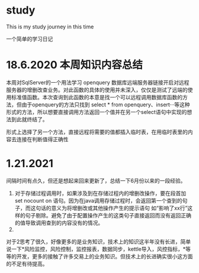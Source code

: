 # study
This is my study journey in this time 

一个简单的学习日记

# 18.6.2020 本周知识内容总结
本周对SqlServer的一个用法学习 openquery 数据库远端服务器链接开启对远程服务器的增删改查业务。对此函数的具体的使用并未深入，仅仅是测试了远端的使用标准值函数。本次查询到此函数的本意是找一个可以远程调用数据库函数的方法，但由于openquery的方法只找到 select * from openquery、insert···等这种形式的方法，所以想要直接调用方法返回一个值并在另一个select语句中实现的想法到此就终结了。

形式上选择了另一个方法，直接远程将需要的值都插入临时表，在用临时表里的内容去连接在判断值得正确性

# 1.21.2021
间隔时间有点久，但还是想起来回来更新了，总结一下6月份以来的一段经验。
1. 对于存储过程调用时，如果涉及到在存储过程内的增删改操作，要在段首加 set nocount on 语句。因为在java调用存储过程时，会返回第一个查到的句子，而这句话的意义为将增删改或其他操作产生的提示语句 如“影响了xx行”这样的句子剔除。避免了由于配置操作产生的这类句子直接返回而没有返回正确的值导致调用查到的内容没有的情况。
2.

对于2思考了很久，好像更多的是业务知识，技术上的知识这半年没有长进，简单说一下*风险监控，风险控制，监控报表，数据同步，kettle导入，风控指标，*等等的开发，更多的接触了许多交易上的业务知识。但技术上的长进确实很小这方面的不足有待提高。


